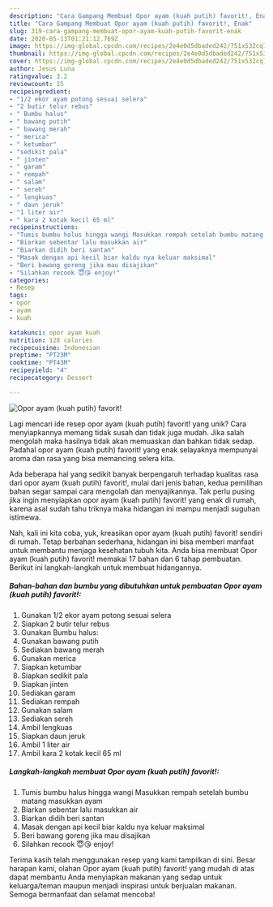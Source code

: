 ```yaml
---
description: "Cara Gampang Membuat Opor ayam (kuah putih) favorit!, Enak"
title: "Cara Gampang Membuat Opor ayam (kuah putih) favorit!, Enak"
slug: 319-cara-gampang-membuat-opor-ayam-kuah-putih-favorit-enak
date: 2020-05-13T01:21:12.769Z
image: https://img-global.cpcdn.com/recipes/2e4e0d5dbaded242/751x532cq70/opor-ayam-kuah-putih-favorit-foto-resep-utama.jpg
thumbnail: https://img-global.cpcdn.com/recipes/2e4e0d5dbaded242/751x532cq70/opor-ayam-kuah-putih-favorit-foto-resep-utama.jpg
cover: https://img-global.cpcdn.com/recipes/2e4e0d5dbaded242/751x532cq70/opor-ayam-kuah-putih-favorit-foto-resep-utama.jpg
author: Jesus Luna
ratingvalue: 3.2
reviewcount: 15
recipeingredient:
- "1/2 ekor ayam potong sesuai selera"
- "2 butir telur rebus"
- " Bumbu halus"
- " bawang putih"
- " bawang merah"
- " merica"
- " ketumbar"
- "sedikit pala"
- " jinten"
- " garam"
- " rempah"
- " salam"
- " sereh"
- " lengkuas"
- " daun jeruk"
- "1 liter air"
- " kara 2 kotak kecil 65 ml"
recipeinstructions:
- "Tumis bumbu halus hingga wangi Masukkan rempah setelah bumbu matang masukkan ayam"
- "Biarkan sebentar lalu masukkan air"
- "Biarkan didih beri santan"
- "Masak dengan api kecil biar kaldu nya keluar maksimal"
- "Beri bawang goreng jika mau disajikan"
- "Silahkan recook 😇😘 enjoy!"
categories:
- Resep
tags:
- opor
- ayam
- kuah

katakunci: opor ayam kuah 
nutrition: 128 calories
recipecuisine: Indonesian
preptime: "PT23M"
cooktime: "PT43M"
recipeyield: "4"
recipecategory: Dessert

---
```



![Opor ayam (kuah putih) favorit!](https://img-global.cpcdn.com/recipes/2e4e0d5dbaded242/751x532cq70/opor-ayam-kuah-putih-favorit-foto-resep-utama.jpg)

Lagi mencari ide resep opor ayam (kuah putih) favorit! yang unik? Cara menyiapkannya memang tidak susah dan tidak juga mudah. Jika salah mengolah maka hasilnya tidak akan memuaskan dan bahkan tidak sedap. Padahal opor ayam (kuah putih) favorit! yang enak selayaknya mempunyai aroma dan rasa yang bisa memancing selera kita.



Ada beberapa hal yang sedikit banyak berpengaruh terhadap kualitas rasa dari opor ayam (kuah putih) favorit!, mulai dari jenis bahan, kedua pemilihan bahan segar sampai cara mengolah dan menyajikannya. Tak perlu pusing jika ingin menyiapkan opor ayam (kuah putih) favorit! yang enak di rumah, karena asal sudah tahu triknya maka hidangan ini mampu menjadi suguhan istimewa.


Nah, kali ini kita coba, yuk, kreasikan opor ayam (kuah putih) favorit! sendiri di rumah. Tetap berbahan sederhana, hidangan ini bisa memberi manfaat untuk membantu menjaga kesehatan tubuh kita. Anda bisa membuat Opor ayam (kuah putih) favorit! memakai 17 bahan dan 6 tahap pembuatan. Berikut ini langkah-langkah untuk membuat hidangannya.

<!--inarticleads1-->

##### Bahan-bahan dan bumbu yang dibutuhkan untuk pembuatan Opor ayam (kuah putih) favorit!:

1. Gunakan 1/2 ekor ayam potong sesuai selera
1. Siapkan 2 butir telur rebus
1. Gunakan  Bumbu halus:
1. Gunakan  bawang putih
1. Sediakan  bawang merah
1. Gunakan  merica
1. Siapkan  ketumbar
1. Siapkan sedikit pala
1. Siapkan  jinten
1. Sediakan  garam
1. Sediakan  rempah
1. Gunakan  salam
1. Sediakan  sereh
1. Ambil  lengkuas
1. Siapkan  daun jeruk
1. Ambil 1 liter air
1. Ambil  kara 2 kotak kecil 65 ml




<!--inarticleads2-->

##### Langkah-langkah membuat Opor ayam (kuah putih) favorit!:

1. Tumis bumbu halus hingga wangi Masukkan rempah setelah bumbu matang masukkan ayam
1. Biarkan sebentar lalu masukkan air
1. Biarkan didih beri santan
1. Masak dengan api kecil biar kaldu nya keluar maksimal
1. Beri bawang goreng jika mau disajikan
1. Silahkan recook 😇😘 enjoy!




Terima kasih telah menggunakan resep yang kami tampilkan di sini. Besar harapan kami, olahan Opor ayam (kuah putih) favorit! yang mudah di atas dapat membantu Anda menyiapkan makanan yang sedap untuk keluarga/teman maupun menjadi inspirasi untuk berjualan makanan. Semoga bermanfaat dan selamat mencoba!
